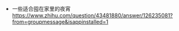 * 一些适合囤在家里的夜宵  <https://www.zhihu.com/question/43481880/answer/126235081?from=groupmessage&isappinstalled=1>